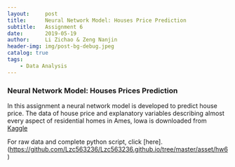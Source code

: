 ```yaml
---
layout:     post
title:      Neural Network Model: Houses Price Prediction
subtitle:   Assignment 6
date:       2019-05-19
author:     Li Zichao & Zeng Nanjin
header-img: img/post-bg-debug.jpeg
catalog: true
tags:
    - Data Analysis
---
```


### Neural Network Model: Houses Prices Prediction

In this assignment a neural network model is developed to predict house price. The data of house price and explanatory variables describing almost every aspect of residential homes in Ames, lowa is downloaded from [Kaggle](https://www.kaggle.com)

For raw data and complete python script, click [here].(https://github.com/Lzc563236/Lzc563236.github.io/tree/master/asset/hw6)
